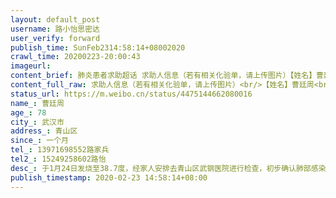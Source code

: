 ```yaml
---
layout: default_post
username: 路小怡思密达
user_verify: forward
publish_time: SunFeb2314:58:14+08002020
crawl_time: 20200223-20:00:43
imageurl: 
content_brief: 肺炎患者求助超话 求助人信息（若有相关化验单，请上传图片）【姓名】曹廷周【年龄】78【所在城市】武汉市【所在小区、社区】青山区【患病时间】一个月【联系方式】13971698552路家兵【其他紧急联系人】15249258602路怡【病情描述】 于1月24日发烧至38.7度，经家人安排去青山区武钢医院进 ...全文
content_full_raw: 求助人信息（若有相关化验单，请上传图片）<br/>【姓名】曹廷周<br/>【年龄】78<br/>【所在城市】武汉市<br/>【所在小区、社区】青山区<br/>【患病时间】一个月<br/>【联系方式】13971698552路家兵<br/>【其他紧急联系人】15249258602路怡<br/>【病情描述】于1月24日发烧至38.7度，经家人安排去青山区武钢医院进行检查，初步确认肺部感染，期间吃过莲花清瘟胶囊和奥司他韦进行治疗，但效果轻微，于1月29日进医院二次检查，被确诊为高度疑似新冠肺炎，于晩上11:30到武钢二医院紧急接受治疗，目前在武钢二医院专区3楼2号房5床住院，期间也在进行治疗，但效果不明显。从2月6号开始出现咳嗽和喘气，呼吸困难的严重症状，并取样进行核酸检测结果为阳性，2月7日呼吸困难和咳嗽加重，期间也一直出现不间断腹泻的症状，浑身乏力，呼吸困难等症状，于2月22日，出现心衰，BNP值达到20000，目前生命垂危，医生让我们做好思想准备，现在医生建议直接转院进ICU，否则随时都会有生命危险，目前武钢二医院的治疗条件有限，没有重症监护室，现在急需转院治疗，从我爷爷住院至今已经25天，我家里姥姥也76了，年纪大了，又高血压，经不住老伴目前病危的情况，又是与病人的密切接触者，高血压居高不下，家人都很担心，目前家里密切接触者也很多，我妈妈，我舅舅，我爸爸都是密切触者，现在也都在隔离观察中，家里情况危急，希望困难时期能寻求到社会各界的帮助！<adata-url="http://t.cn/8kwMAk0"href="http://weibo.com/p/100101B209475CDA6EABFA4399"data-hide=""><spanclass='url-icon'><imgstyle='width:1rem;height:1rem'src='https://h5.sinaimg.cn/upload/2015/09/25/3/timeline_card_small_location_default.png'></span><spanclass="surl-text">武汉·青城华府</span></a>
status_url: https://m.weibo.cn/status/4475144662080016
name_: 曹廷周
age_: 78
city_: 武汉市
address_: 青山区
since_: 一个月
tel_: 13971698552路家兵
tel2_: 15249258602路怡
desc_: 于1月24日发烧至38.7度，经家人安排去青山区武钢医院进行检查，初步确认肺部感染，期间吃过莲花清瘟胶囊和奥司他韦进行治疗，但效果轻微，于1月29日进医院二次检查，被确诊为高度疑似新冠肺炎，于晩上1130到武钢二医院紧急接受治疗，目前在武钢二医院专区3楼2号房5床住院，期间也在进行治疗，但效果不明显。从2月6号开始出现咳嗽和喘气，呼吸困难的严重症状，并取样进行核酸检测结果为阳性，2月7日呼吸困难和咳嗽加重，期间也一直出现不间断腹泻的症状，浑身乏力，呼吸困难等症状，于2月22日，出现心衰，BNP值达到20000，目前生命垂危，医生让我们做好思想准备，现在医生建议直接转院进ICU，否则随时都会有生命危险，目前武钢二医院的治疗条件有限，没有重症监护室，现在急需转院治疗，从我爷爷住院至今已经25天，我家里姥姥也76了，年纪大了，又高血压，经不住老伴目前病危的情况，又是与病人的密切接触者，高血压居高不下，家人都很担心，目前家里密切接触者也很多，我妈妈，我舅舅，我爸爸都是密切触者，现在也都在隔离观察中，家里情况危急，希望困难时期能寻求到社会各界的帮助！<adata-url="http//t.cn/8kwMAk0"href="http//weibo.com/p/100101B209475CDA6EABFA4399"data-hide=""><spanclass='url-icon'><imgstyle='width1rem;height1rem'src='https//h5.sinaimg.cn/upload/2015/09/25/3/timeline_card_small_location_default.png'></span><spanclass="surl-text">武汉·青城华府</span></a>
publish_timestamp: 2020-02-23 14:58:14+08:00
---
```

